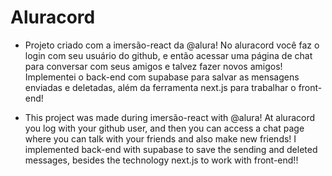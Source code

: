 # Aluracord 

- Projeto criado com a imersão-react da @alura! No aluracord você faz o login com seu usuário do github, e então acessar uma página de chat para conversar com seus amigos e talvez fazer novos amigos! Implementei o back-end com supabase para salvar as mensagens enviadas e deletadas, além da ferramenta next.js para trabalhar o front-end!

- This project was made during imersão-react with @alura! At aluracord you log with your github user, and then you can access a chat page where you can talk with your friends and also make new friends! I implemented back-end with supabase to save the sending and deleted messages, besides the technology next.js to work with front-end!! 
